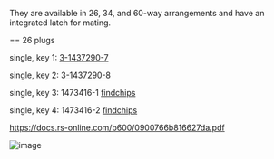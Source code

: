They are available in 26, 34, and 60-way arrangements and have an integrated latch for mating.

== 26 plugs

single, key 1: [3-1437290-7](https://www.te.com/usa-en/product-3-1437290-7.html)

single, key 2: [3-1437290-8](https://www.te.com/usa-en/product-3-1437290-8.html)

single, key 3: 1473416-1 [findchips](https://www.findchips.com/search/1473416-1)

single, key 4: 1473416-2 [findchips](https://www.findchips.com/search/1473416-2)

https://docs.rs-online.com/b600/0900766b816627da.pdf

![image](https://user-images.githubusercontent.com/48498823/169637917-7172b6d1-1a88-4705-b267-7e28b8681072.png)
